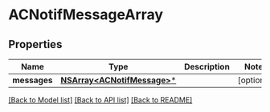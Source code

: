 # ACNotifMessageArray

## Properties
Name | Type | Description | Notes
------------ | ------------- | ------------- | -------------
**messages** | [**NSArray&lt;ACNotifMessage&gt;***](ACNotifMessage.md) |  | [optional] 

[[Back to Model list]](../README.md#documentation-for-models) [[Back to API list]](../README.md#documentation-for-api-endpoints) [[Back to README]](../README.md)


